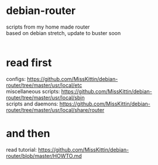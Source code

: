 # debian-router
scripts from my home made router<br>
based on debian stretch, update to buster soon<br><br>

# read first
configs: https://github.com/MissKittin/debian-router/tree/master/usr/local/etc<br>
miscellaneous scripts: https://github.com/MissKittin/debian-router/tree/master/usr/local/sbin<br>
scripts and daemons: https://github.com/MissKittin/debian-router/tree/master/usr/local/share/router

# and then
read tutorial: https://github.com/MissKittin/debian-router/blob/master/HOWTO.md
